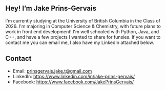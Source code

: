 ## Hey! I’m Jake Prins-Gervais
I'm currently studying at the University of British Columbia in the Class of 2026. 
I'm majoring in Computer Science & Chemistry, with future plans to work in front end development!
I'm well schooled with Python, Java, and C++, and have a few projects I wanted to share for funsies.
If you want to contact me you can email me, I also have my LinkedIn attached below.

## Contact
- Email: prinsgervais.jake.t@gmail.com
- LinkedIn: https://www.linkedin.com/in/jake-prins-gervais/
- Facebook: https://www.facebook.com/JakePrinsGervais/

<!---
JakePG7/JakePG7 is a ✨ special ✨ repository because its `README.md` (this file) appears on your GitHub profile.
You can click the Preview link to take a look at your changes.
--->
